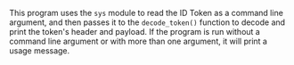 This program uses the `sys` module to read the ID Token as a command line argument, and then passes it to the `decode_token()` function to decode and print the token's header and payload. If the program is run without a command line argument or with more than one argument, it will print a usage message.
